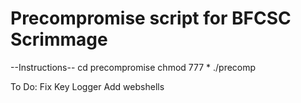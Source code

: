 # Precompromise script for BFCSC Scrimmage

--Instructions--
cd precompromise
chmod 777 *
./precomp



To Do:
Fix Key Logger
Add webshells

